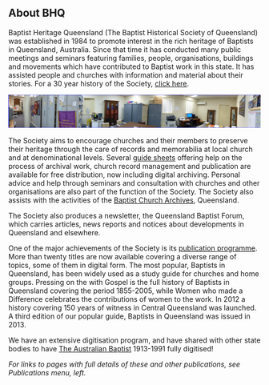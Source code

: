 ## About BHQ


Baptist Heritage Queensland (The Baptist Historical Society of Queensland) was established in 1984 to promote interest in the rich heritage of Baptists in Queensland, Australia. Since that time it has conducted many public meetings and seminars featuring families, people, organisations, buildings and movements which have contributed to Baptist work in this state. It has assisted people and churches with information and material about their stories. For a 30 year history of the Society, [click here](/pdf/History-BHQ-30.pdf).

![Archive Panorama](images/archive-panorama.png)

The Society aims to encourage churches and their members to preserve their heritage through the care of records and memorabilia at local church and at denominational levels. Several [guide sheets](/bhq/guides.html) offering help on the process of archival work, church record management and publication are available for free distribution, now including digital archiving. Personal advice and help through seminars and consultation with churches and other organisations are also part of the function of the Society. The Society also assists with the activities of the [Baptist Church Archives](/barq/index.html), Queensland.

The Society also produces a newsletter, the Queensland Baptist Forum, which carries articles, news reports and notices about developments in Queensland and elsewhere.

One of the major achievements of the Society is its [publication programme](/bhq/pubs/index.html). More than twenty titles are now available covering a diverse range of topics, some of them in digital form. The most popular, Baptists in Queensland, has been widely used as a study guide for churches and home groups. Pressing on the with Gospel is the full history of Baptists in Queensland covering the period 1855-2005, while Women who made a Difference celebrates the contributions of women to the work. In 2012 a history covering 150 years of witness in Central Queensland was launched. A third edition of our popular guide, Baptists in Queensland was issued in 2013.

We have an extensive digitisation program, and have shared with other state bodies to have [The Australian Baptist](pdf/AB-dig.pdf) 1913-1991 fully digitised!

*For links to pages with full details of these and other publications, see Publications menu, left.*